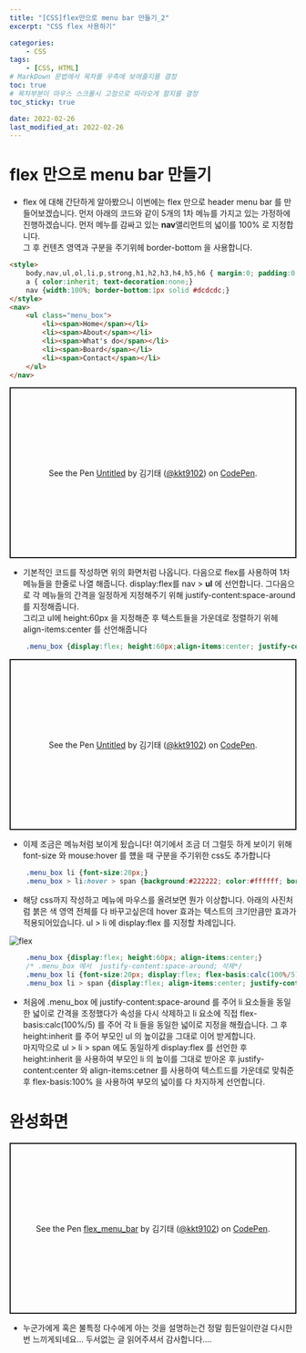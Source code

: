 ```yaml
---
title: "[CSS]flex만으로 menu bar 만들기_2"
excerpt: "CSS flex 사용하기"

categories:
    - CSS
tags:
    - [CSS, HTML]
# MarkDown 문법에서 목차를 우측에 보여줄지를 결정
toc: true
# 목차부분이 마우스 스크롤시 고정으로 따라오게 할지를 결정
toc_sticky: true

date: 2022-02-26
last_modified_at: 2022-02-26
---
```


# flex 만으로 menu bar 만들기
- flex 에 대해 간단하게 알아봤으니 이번에는 flex 만으로 header menu bar 를 만들어보겠습니다. 먼저 아래의 코드와 같이 5개의 1차 메뉴를 가지고 있는 가정하에 진행하겠습니다. 먼저 메누를 감싸고 있는 **nav**앨리먼트의 넓이를 100% 로 지정합니다.  
그 후 컨텐츠 영역과 구분을 주기위헤  border-bottom 을 사용합니다.

```html
<style>
    body,nav,ul,ol,li,p,strong,h1,h2,h3,h4,h5,h6 { margin:0; padding:0; list-style:none;}
    a { color:inherit; text-decoration:none;}
    nav {width:100%; border-bottom:1px solid #dcdcdc;}
</style>
<nav>
    <ul class="menu_box">
        <li><span>Home</span></li>
        <li><span>About</span></li>
        <li><span>What's do</span></li>
        <li><span>Board</span></li>
        <li><span>Contact</span></li>
    </ul>
</nav>
```
<p class="codepen" data-height="300" data-theme-id="dark" data-default-tab="html" data-slug-hash="OJOdRJx" data-user="kkt9102" style="height: 300px; box-sizing: border-box; display: flex; align-items: center; justify-content: center; border: 2px solid; margin: 1em 0; padding: 1em;">
  <span>See the Pen <a href="https://codepen.io/kkt9102/pen/OJOdRJx">
  Untitled</a> by 김기태 (<a href="https://codepen.io/kkt9102">@kkt9102</a>)
  on <a href="https://codepen.io">CodePen</a>.</span>
</p>
<script async src="https://cpwebassets.codepen.io/assets/embed/ei.js"></script>

- 기본적인 코드를 작성하면 위의 화면처럼 나옵니다. 다음으로 flex를 사용하여 1차 메뉴들을 한줄로 나열 해줍니다.  display:flex를  nav >  **ul** 에 선언합니다. 그다음으로 각 메뉴들의 간격을 일정하게 지정해주기 위해 justify-content:space-around 를 지정해줍니다.   
그리고 ul에 height:60px 을 지정해준 후 텍스트들을 가운데로 정렬하기 위헤 align-items:center 를 선언해줍니다

```css
    .menu_box {display:flex; height:60px;align-items:center; justify-content:space-around;}
```

<p class="codepen" data-height="300" data-theme-id="dark" data-default-tab="css" data-slug-hash="dyZappO" data-user="kkt9102" style="height: 300px; box-sizing: border-box; display: flex; align-items: center; justify-content: center; border: 2px solid; margin: 1em 0; padding: 1em;">
  <span>See the Pen <a href="https://codepen.io/kkt9102/pen/dyZappO">
  Untitled</a> by 김기태 (<a href="https://codepen.io/kkt9102">@kkt9102</a>)
  on <a href="https://codepen.io">CodePen</a>.</span>
</p>
<script async src="https://cpwebassets.codepen.io/assets/embed/ei.js"></script>

- 이제 조금은 메뉴처럼 보이게 됬습니다! 여기에서 조금 더 그럴듯 하게 보이기 위해 font-size 와 mouse:hover 를 헀을 때 구분을 주기위한 css도 추가합니다

```css
    .menu_box li {font-size:20px;}
    .menu_box > li:hover > span {background:#222222; color:#ffffff; border:1px solid #222222;}
```

- 해당 css까지 작성하고 메뉴에 마우스를 올려보면 뭔가 이상합니다. 아래의 사진처럼 붉은 색 영역 전체를 다 바꾸고싶은데 hover 효과는 텍스트의 크기만큼만 효과가 적용되어있습니다. ul > li 에 display:flex 를 지정할 차례입니다. 

![flex](https://cdn.jsdelivr.net/gh/kkt9102/blog_img/20220304_posts/img1.png)

```css
    .menu_box {display:flex; height:60px; align-items:center;}
    /* .menu_box 에서  justify-content:space-around; 삭제*/
    .menu_box li {font-size:20px; display:flex; flex-basis:calc(100%/5); height:inherit; cursor:pointer; transition:background 0.3s, color 0.2s;} 
    .menu_box li > span {display:flex; align-items:center; justify-content:center; height:inherit; flex-basis:100%;}
```

- 처음에 .menu_box 에 justify-content:space-around 를 주어 li 요소들을 동일한 넓이로 간격을 조정했다가 속성을 다시 삭제하고 
li 요소에 직접 flex-basis:calc(100%/5) 를 주어 각 li 들을 동일한 넓이로 지정을 해줬습니다. 
그 후 height:inherit 를 주어 부모인 ul 의 높이값을 그대로 이어 받게합니다.  
마지막으로 ul > li > span 에도 동일하게 display:flex 를 선언한 후 
height:inherit 을 사용하여 부모인 li 의 높이를 그대로 받아온 후 justify-content:center 와 align-items:cetner 를 사용하여 텍스트드를 가운데로 맞춰준 후 flex-basis:100% 을 사용하여 부모의 넓이를 다 차지하게 선언합니다.

# 완성화면

<p class="codepen" data-height="300" data-theme-id="dark" data-default-tab="css" data-slug-hash="KKyJgrj" data-user="kkt9102" style="height: 300px; box-sizing: border-box; display: flex; align-items: center; justify-content: center; border: 2px solid; margin: 1em 0; padding: 1em;">
  <span>See the Pen <a href="https://codepen.io/kkt9102/pen/KKyJgrj">
  flex_menu_bar</a> by 김기태 (<a href="https://codepen.io/kkt9102">@kkt9102</a>)
  on <a href="https://codepen.io">CodePen</a>.</span>
</p>
<script async src="https://cpwebassets.codepen.io/assets/embed/ei.js"></script>

- 누군가에게 혹은 불특정 다수에게 아는 것을 설명하는건 정말 힘든일이란걸 다시한번 느끼게되네요... 두서없는 글 읽어주셔서 감사합니다....